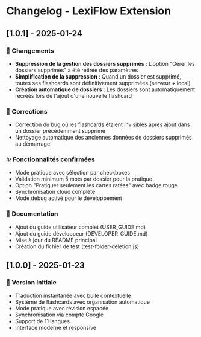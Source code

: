 # Changelog - LexiFlow Extension

## [1.0.1] - 2025-01-24

### 🔄 Changements
- **Suppression de la gestion des dossiers supprimés** : L'option "Gérer les dossiers supprimés" a été retirée des paramètres
- **Simplification de la suppression** : Quand un dossier est supprimé, toutes ses flashcards sont définitivement supprimées (serveur + local)
- **Création automatique de dossiers** : Les dossiers sont automatiquement recréés lors de l'ajout d'une nouvelle flashcard

### 🐛 Corrections
- Correction du bug où les flashcards étaient invisibles après ajout dans un dossier précédemment supprimé
- Nettoyage automatique des anciennes données de dossiers supprimés au démarrage

### ✨ Fonctionnalités confirmées
- Mode pratique avec sélection par checkboxes
- Validation minimum 5 mots par dossier pour la pratique
- Option "Pratiquer seulement les cartes ratées" avec badge rouge
- Synchronisation cloud complète
- Mode debug activé pour le développement

### 📝 Documentation
- Ajout du guide utilisateur complet (USER_GUIDE.md)
- Ajout du guide développeur (DEVELOPER_GUIDE.md)
- Mise à jour du README principal
- Création du fichier de test (test-folder-deletion.js)

## [1.0.0] - 2025-01-23

### 🎉 Version initiale
- Traduction instantanée avec bulle contextuelle
- Système de flashcards avec organisation automatique
- Mode pratique avec révision espacée
- Synchronisation via compte Google
- Support de 11 langues
- Interface moderne et responsive